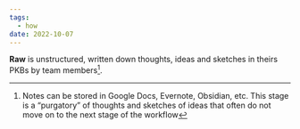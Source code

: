 ```yaml
---
tags:
  - how
date: 2022-10-07
---
```


**Raw** is unstructured, written down thoughts, ideas and sketches in theirs PKBs by team members[^202210072158-1].

[^202210072158-1]: Notes can be stored in Google Docs, Evernote, Obsidian, etc. This stage is a “purgatory” of thoughts and sketches of ideas that often do not move on to the next stage of the workflow
